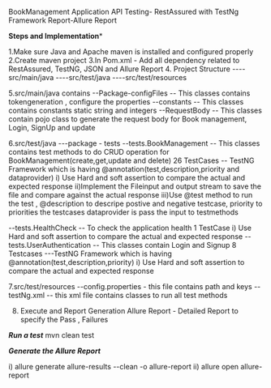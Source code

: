 BookManagement Application
API Testing- RestAssured with TestNg Framework
Report-Allure Report

****Steps and Implementation*****

1.Make sure Java and Apache maven is installed and configured properly
2.Create maven project
3.In Pom.xml - Add all dependency related to RestAssured, TestNG, JSON and Allure Report
4. Project Structure
----src/main/java
----src/test/java
----src/test/resources

5.src/main/java contains
--Package-configFiles -- This classes contains tokengeneration , configure the properties
--constants -- This classes contains constants static string and integers
--RequestBody -- This classes contain pojo class to generate the request body for Book management, Login, SignUp and update

6.src/test/java
---package - tests
--tests.BookManagement -- This classes contains test methods to do CRUD operation for BookManagement(create,get,update and delete)
26 TestCases --
TestNG Framework which is having @annotation(test,description,priority and dataprovider)
i) Use Hard and soft assertion to compare the actual and expected response
ii)Implement the Fileinput and output stream to save the file and compare against the actual response
iii)Use @test method to run the test , @description to descripe postive and negative testcase, priority to priorities the testcases
dataprovider is pass the input to testmethods

--tests.HealthCheck -- To check the application health
1 TestCase
i) Use Hard and soft assertion to compare the actual and expected response
--tests.UserAuthentication  -- This classes contain Login and Signup
8 Testcases ---TestNG Framework which is having @annotation(test,description,priority)
i) Use Hard and soft assertion to compare the actual and expected response


7.src/test/resources
--config.properties - this file contains path and keys
--testNg.xml -- this xml file contains classes to run all test methods

8. Execute and Report Generation
Allure Report - Detailed Report to specify the Pass , Failures

***Run a test***
mvn clean test

***Generate the Allure Report***

i) allure generate allure-results --clean -o allure-report
ii) allure open allure-report
